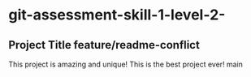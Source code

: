 # git-assessment-skill-1-level-2-

## Project Title feature/readme-conflict
This project is amazing and unique!
This is the best project ever!
main


